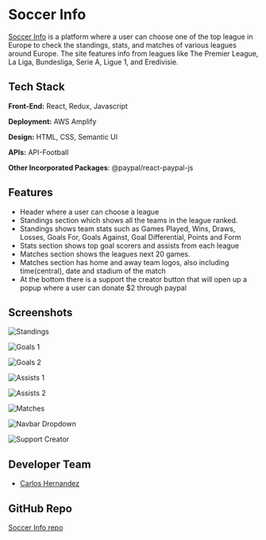 
# Soccer Info

[Soccer Info](https://main.d29w9w8trrzcml.amplifyapp.com/) is a platform where a user can choose one of the top league in Europe to check the standings, stats, and matches of various leagues around Europe. The site features info from leagues like The Premier League, La Liga, Bundesliga, Serie A, Ligue 1, and Eredivisie.

## Tech Stack

**Front-End:** React, Redux, Javascript

**Deployment:** AWS Amplify

**Design:** HTML, CSS, Semantic UI

**APIs:** API-Football

**Other Incorporated Packages**: @paypal/react-paypal-js

## Features

- Header where a user can choose a league
- Standings section which shows all the teams in the league ranked.
- Standings shows team stats such as Games Played, Wins, Draws, Losses, Goals For, Goals Against, Goal Differential, Points and Form
- Stats section shows top goal scorers and assists from each league
- Matches section shows the leagues next 20 games.
- Matches section has home and away team logos, also including time(central), date and stadium of the match
- At the bottom there is a support the creator button that will open up a popup where a user can donate $2 through paypal


## Screenshots

![Standings](./src/screenshots/Standings.png)

![Goals 1](./src/screenshots/Goals1.png)

![Goals 2](./src/screenshots/Goals2.png)

![Assists 1](./src/screenshots/Assists1.png)

![Assists 2](./src/screenshots/Assists2.png)

![Matches](./src/screenshots/Matches.png)

![Navbar Dropdown](./src/screenshots/NavbarDropdown.png)

![Support Creator](./src/screenshots/SupportCreator.png)

## Developer Team

- [Carlos Hernandez](https://www.linkedin.com/in/carloshdzrco/)

## GitHub Repo

[Soccer Info repo](https://github.com/CarlosHdzRco/SportsApp)

